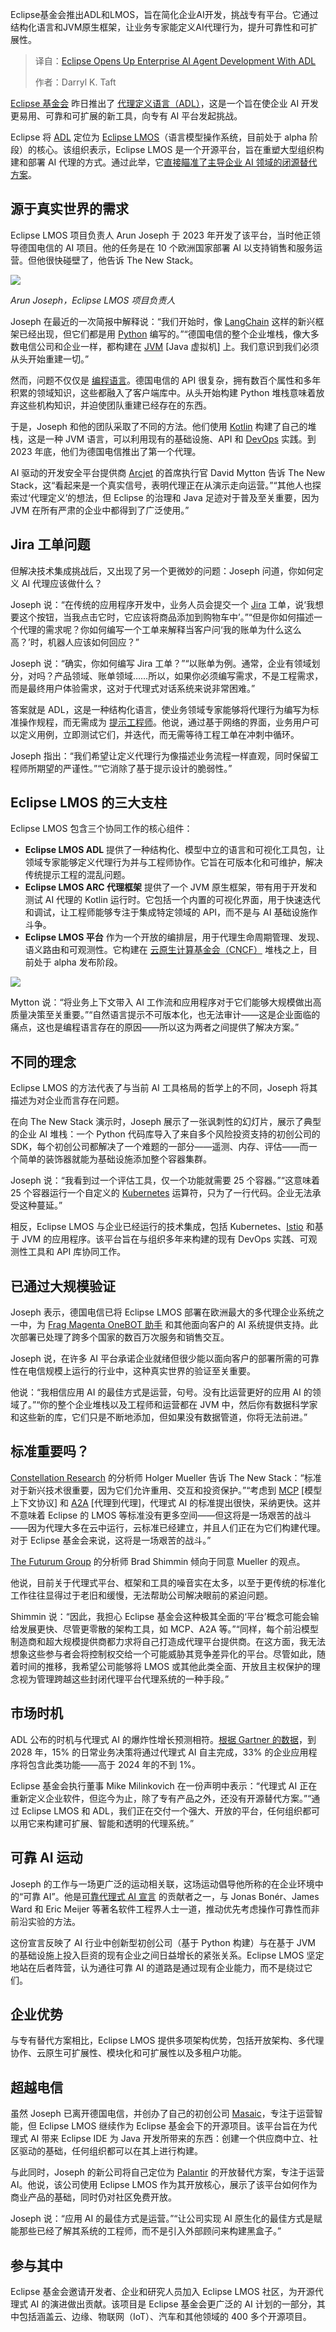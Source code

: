 
<!--
title: Eclipse携ADL，解锁企业AI智能体开发新时代
cover: https://cdn.thenewstack.io/media/2025/10/c47606e0-getty-images-aize-pwywr8-unsplash-1.jpg
summary: Eclipse基金会推出ADL和LMOS，旨在简化企业AI开发，挑战专有平台。它通过结构化语言和JVM原生框架，让业务专家能定义AI代理行为，提升可靠性和可扩展性。
-->

Eclipse基金会推出ADL和LMOS，旨在简化企业AI开发，挑战专有平台。它通过结构化语言和JVM原生框架，让业务专家能定义AI代理行为，提升可靠性和可扩展性。

> 译自：[Eclipse Opens Up Enterprise AI Agent Development With ADL](https://thenewstack.io/eclipse-opens-up-enterprise-ai-agent-development-with-adl/)
> 
> 作者：Darryl K. Taft

[Eclipse 基金会](https://www.eclipse.org/) 昨日推出了 [代理定义语言（ADL）](https://github.com/inference-gateway/adl)，这是一个旨在使企业 AI 开发更易用、可靠和可扩展的新工具，向专有 AI 平台发起挑战。

Eclipse 将 [ADL](https://eclipse.dev/lmos/docs/arc/adl/) 定位为 [Eclipse LMOS](https://eclipse.dev/lmos/)（语言模型操作系统，目前处于 alpha 阶段）的核心。该组织表示，Eclipse LMOS 是一个开源平台，旨在重塑大型组织构建和部署 AI 代理的方式。通过此举，它[直接瞄准了主导企业 AI 领域的闭源替代方案](https://thenewstack.io/ibms-mellea-tackles-open-source-ais-hidden-weakness/)。

## 源于真实世界的需求

Eclipse LMOS 项目负责人 Arun Joseph 于 2023 年开发了该平台，当时他正领导德国电信的 AI 项目。他的任务是在 10 个欧洲国家部署 AI 以支持销售和服务运营。但他很快碰壁了，他告诉 The New Stack。

[![](https://cdn.thenewstack.io/media/2025/10/dd4aad9b-res-increased-1-210x300.jpg)](https://cdn.thenewstack.io/media/2025/10/dd4aad9b-res-increased-1-210x300.jpg)

*Arun Joseph，Eclipse LMOS 项目负责人*

Joseph 在最近的一次简报中解释说：“我们开始时，像 [LangChain](https://thenewstack.io/langchain-the-trendiest-web-framework-of-2023-thanks-to-ai/) 这样的新兴框架已经出现，但它们都是用 [Python](https://thenewstack.io/what-is-python/) 编写的。”“德国电信的整个企业堆栈，像大多数电信公司和企业一样，都构建在 [JVM](https://thenewstack.io/how-do-javas-virtual-threads-help-your-business/) [Java 虚拟机] 上。我们意识到我们必须从头开始重建一切。”

然而，问题不仅仅是 [编程语言](https://thenewstack.io/introduction-to-java-programming-language/)。德国电信的 API 很复杂，拥有数百个属性和多年积累的领域知识，这些都融入了客户端库中。从头开始构建 Python 堆栈意味着放弃这些机构知识，并迫使团队重建已经存在的东西。

于是，Joseph 和他的团队采取了不同的方法。他们使用 [Kotlin](https://thenewstack.io/angular-18-kotlins-new-compiler-astro-adds-react-19-support/) 构建了自己的堆栈，这是一种 JVM 语言，可以利用现有的基础设施、API 和 [DevOps](https://thenewstack.io/introduction-to-devops/) 实践。到 2023 年底，他们为德国电信推出了第一个代理。

AI 驱动的开发安全平台提供商 [Arcjet](https://thenewstack.io/arcjet-brings-ai-security-analysis-local-into-your-code/) 的首席执行官 David Mytton 告诉 The New Stack，这“看起来是一个真实信号，表明代理正在从演示走向运营。”“其他人也探索过‘代理定义’的想法，但 Eclipse 的治理和 Java 足迹对于普及至关重要，因为 JVM 在所有严肃的企业中都得到了广泛使用。”

## Jira 工单问题

但解决技术集成挑战后，又出现了另一个更微妙的问题：Joseph 问道，你如何定义 AI 代理应该做什么？

Joseph 说：“在传统的应用程序开发中，业务人员会提交一个 [Jira](https://thenewstack.io/open-source-jira-alternative-plane-lands/) 工单，说‘我想要这个按钮，当我点击它时，它应该将商品添加到购物车中’。”“但是你如何描述一个代理的需求呢？你如何编写一个工单来解释当客户问‘我的账单为什么这么高？’时，机器人应该如何回应？”

Joseph 说：“确实，你如何编写 Jira 工单？”“以账单为例。通常，企业有领域划分，对吗？产品领域、账单领域……所以，如果你必须编写需求，不是工程需求，而是最终用户体验需求，这对于代理式对话系统来说非常困难。”

答案就是 ADL，这是一种结构化语言，使业务领域专家能够将代理行为编写为标准操作规程，而无需成为 [提示工程师](https://thenewstack.io/prompt-engineering-get-llms-to-generate-the-content-you-want/)。他说，通过基于网络的界面，业务用户可以定义用例，立即测试它们，并迭代，而无需等待工程工单在冲刺中循环。

Joseph 指出：“我们希望让定义代理行为像描述业务流程一样直观，同时保留工程师所期望的严谨性。”“它消除了基于提示设计的脆弱性。”

## Eclipse LMOS 的三大支柱

Eclipse LMOS 包含三个协同工作的核心组件：

*   **Eclipse LMOS ADL** 提供了一种结构化、模型中立的语言和可视化工具包，让领域专家能够定义代理行为并与工程师协作。它旨在可版本化和可维护，解决传统提示工程的混乱问题。
*   **Eclipse LMOS ARC 代理框架** 提供了一个 JVM 原生框架，带有用于开发和测试 AI 代理的 Kotlin 运行时。它包括一个内置的可视化界面，用于快速迭代和调试，让工程师能够专注于集成特定领域的 API，而不是与 AI 基础设施作斗争。
*   **Eclipse LMOS 平台** 作为一个开放的编排层，用于代理生命周期管理、发现、语义路由和可观测性。它构建在 [云原生计算基金会（CNCF）](https://cncf.io/?utm_content=inline+mention) 堆栈之上，目前处于 alpha 发布阶段。

[![](https://cdn.thenewstack.io/media/2025/10/754091d2-defining_adl_lmos-1.png)](https://cdn.thenewstack.io/media/2025/10/754091d2-defining_adl_lmos-1.png)

Mytton 说：“将业务上下文带入 AI 工作流和应用程序对于它们能够大规模做出高质量决策至关重要。”“自然语言提示不可版本化，也无法审计——这是企业面临的痛点，这也是编程语言存在的原因——所以这为两者之间提供了解决方案。”

## 不同的理念

Eclipse LMOS 的方法代表了与当前 AI 工具格局的哲学上的不同，Joseph 将其描述为对企业而言存在问题。

在向 The New Stack 演示时，Joseph 展示了一张讽刺性的幻灯片，展示了典型的企业 AI 堆栈：一个 Python 代码库导入了来自多个风险投资支持的初创公司的 SDK，每个初创公司都解决了一个难题的一部分——遥测、内存、评估——而一个简单的装饰器就能为基础设施添加整个容器集群。

Joseph 说：“我看到过一个评估工具，仅一个功能就需要 25 个容器。”“这意味着 25 个容器运行一个自定义的 [Kubernetes](https://thenewstack.io/kubernetes/) 运算符，只为了一行代码。企业无法承受这种蔓延。”

相反，Eclipse LMOS 与企业已经运行的技术集成，包括 Kubernetes、[Istio](https://thenewstack.io/istio-1-23-drops-the-sidecars-for-a-simpler-ambient-mesh/) 和基于 JVM 的应用程序。该平台旨在与组织多年来构建的现有 DevOps 实践、可观测性工具和 API 库协同工作。

## 已通过大规模验证

Joseph 表示，德国电信已将 Eclipse LMOS 部署在欧洲最大的多代理企业系统之一中，为 [Frag Magenta OneBOT 助手](https://www.telekom.com/en/company/digital-responsibility/details/artificial-intelligence-at-deutsche-telekom-1055154) 和其他面向客户的 AI 系统提供支持。此次部署已处理了跨多个国家的数百万次服务和销售交互。

Joseph 说，在许多 AI 平台承诺企业就绪但很少能以面向客户的部署所需的可靠性在电信规模上运行的行业中，这种真实世界的验证至关重要。

他说：“我相信应用 AI 的最佳方式是运营，句号。没有比运营更好的应用 AI 的领域了。”“你的整个企业堆栈以及工程师和运营都在 JVM 中，然后你有数据科学家和这些新的库，它们只是不断地添加，但如果没有数据管道，你将无法前进。”

## 标准重要吗？

[Constellation Research](https://www.constellationr.com/) 的分析师 Holger Mueller 告诉 The New Stack：“标准对于新兴技术很重要，因为它们允许重用、交互和投资保护。”“考虑到 [MCP](https://thenewstack.io/mcp-the-missing-link-between-ai-agents-and-apis/) [模型上下文协议] 和 [A2A](https://thenewstack.io/google-brings-the-a2a-protocol-to-more-of-its-cloud/) [代理到代理]，代理式 AI 的标准提出很快，采纳更快。这并不意味着 Eclipse 的 LMOS 等标准没有更多空间——但这将是一场艰苦的战斗——因为代理大多在云中运行，云标准已经建立，并且人们正在为它们构建代理。对于 Eclipse 基金会来说，这将是一场艰苦的战斗。”

[The Futurum Group](https://futurumgroup.com/) 的分析师 Brad Shimmin 倾向于同意 Mueller 的观点。

他说，目前关于代理式平台、框架和工具的噪音实在太多，以至于更传统的标准化工作往往显得过于老旧和缓慢，无法帮助公司解决眼前的紧迫问题。

Shimmin 说：“因此，我担心 Eclipse 基金会这种极其全面的‘平台’概念可能会输给发展更快、尽管更零散的架构工具，如 MCP、A2A 等。”“同样，每个前沿模型制造商和超大规模提供商都力求将自己打造成代理平台提供商。在这方面，我无法想象这些参与者会将控制权交给一个可能威胁其竞争差异化的平台。尽管如此，随着时间的推移，我希望公司能够将 LMOS 或其他此类全面、开放且主权保护的理念视为管理跨越这些封闭代理平台代理系统的一种手段。”

## 市场时机

ADL 公布的时机与代理式 AI 的爆炸性增长预测相符。[根据 Gartner 的数据](https://www.gartner.com/en/newsroom/press-releases/2025-06-25-gartner-predicts-over-40-percent-of-agentic-ai-projects-will-be-canceled-by-end-of-2027)，到 2028 年，15% 的日常业务决策将通过代理式 AI 自主完成，33% 的企业应用程序将包含此类功能——高于 2024 年的不到 1%。

Eclipse 基金会执行董事 Mike Milinkovich 在一份声明中表示：“代理式 AI 正在重新定义企业软件，但迄今为止，除了专有产品之外，还没有开源替代方案。”“通过 Eclipse LMOS 和 ADL，我们正在交付一个强大、开放的平台，任何组织都可以用它来构建可扩展、智能和透明的代理系统。”

## 可靠 AI 运动

Joseph 的工作与一场更广泛的运动相关联，这场运动倡导他所称的在企业环境中的“可靠 AI”。他是[可靠代理式 AI 宣言](https://github.com/reasonable/reliable-ai/blob/main/reliable-ai-manifesto.md) 的贡献者之一，与 Jonas Bonér、James Ward 和 Eric Meijer 等著名软件工程界人士一道，推动优先考虑操作可靠性而非前沿实验的方法。

这份宣言反映了 AI 行业中创新型初创公司（基于 Python 构建）与在基于 JVM 的基础设施上投入巨资的现有企业之间日益增长的紧张关系。Eclipse LMOS 坚定地站在后者阵营，认为通往可靠 AI 的道路是通过现有企业能力，而不是绕过它们。

## 企业优势

与专有替代方案相比，Eclipse LMOS 提供多项架构优势，包括开放架构、多代理协作、云原生可扩展性、模块化和可扩展性以及多租户功能。

## 超越电信

虽然 Joseph 已离开德国电信，并创办了自己的初创公司 [Masaic](https://masaic.ai/)，专注于运营智能，但 Eclipse LMOS 继续作为 Eclipse 基金会下的开源项目。该平台旨在为代理式 AI 带来 Eclipse IDE 为 Java 开发所带来的东西：创建一个供应商中立、社区驱动的基础，任何组织都可以在其上进行构建。

与此同时，Joseph 的新公司将自己定位为 [Palantir](https://www.palantir.com/) 的开放替代方案，专注于运营 AI。他说，该公司使用 Eclipse LMOS 作为其开放核心，展示了该平台如何作为商业产品的基础，同时仍对社区免费开放。

Joseph 说：“应用 AI 的最佳方式是运营。”“让公司实现 AI 原生化的最佳方式是赋能那些已经了解其系统的工程师，而不是引入外部顾问来构建黑盒子。”

## 参与其中

Eclipse 基金会邀请开发者、企业和研究人员加入 Eclipse LMOS 社区，为开源代理式 AI 的演进做出贡献。该项目是 Eclipse 基金会更广泛的 AI 计划的一部分，其中包括涵盖云、边缘、物联网（IoT）、汽车和其他领域的 400 多个开源项目。